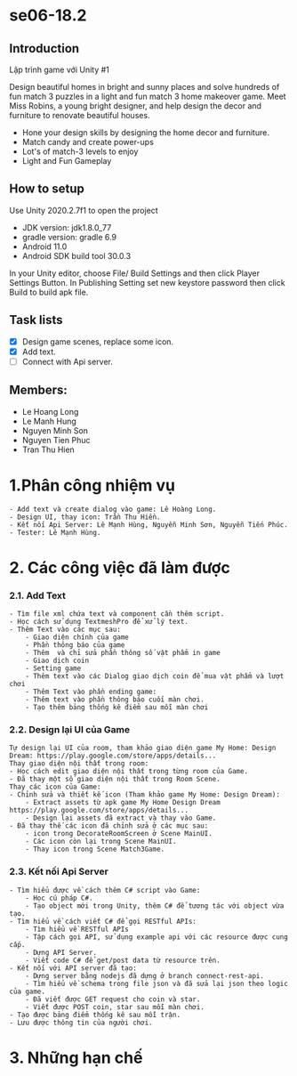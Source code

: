 # se06-18.2

## Introduction 
Lập trình game với Unity #1

Design beautiful homes in bright and sunny places and solve 
hundreds of fun match 3 puzzles in a light and fun match 3 home 
makeover game.
Meet Miss Robins, a young bright designer, and help design the 
decor and furniture to renovate beautiful houses.
- Hone your design skills by designing the home decor and 
furniture.
- Match candy and create power-ups
- Lot's of match-3 levels to enjoy
- Light and Fun Gameplay

## How to setup

Use Unity 2020.2.7f1 to open the project
- JDK version: jdk1.8.0_77
- gradle version: gradle 6.9
- Android 11.0 
- Android SDK build tool 30.0.3

In your Unity editor, choose File/ Build Settings and then click 
Player Settings Button. In Publishing Setting set new keystore password then click Build to build apk file.

## Task lists
- [x] Design game scenes, replace some icon.
- [x] Add text.
- [ ] Connect with Api server.

## Members:
- Le Hoang Long
- Le Manh Hung
- Nguyen Minh Son
- Nguyen Tien Phuc
- Tran Thu Hien

# 1.Phân công nhiệm vụ
    - Add text và create dialog vào game: Lê Hoàng Long.
    - Design UI, thay icon: Trần Thu Hiền.
    - Kết nối Api Server: Lê Mạnh Hùng, Nguyễn Minh Sơn, Nguyễn Tiến Phúc.
    - Tester: Lê Mạnh Hùng.
# 2. Các công việc đã làm được
### 2.1. Add Text
    - Tìm file xml chứa text và component cần thêm script.
    - Học cách sử dụng TextmeshPro để xử lý text.
    - Thêm Text vào các mục sau:
        - Giao diện chính của game
        - Phần thông báo của game
        - Thêm  và chỉ sửa phần thông số vật phẩm in game
        - Giao dịch coin
        - Setting game
        - Thêm text vào các Dialog giao dịch coin để mua vật phẩm và lượt chơi
        - Thêm Text vào phần ending game:
        - Thêm text vào phần thông báo cuối màn chơi.
        - Tạo thêm bảng thống kê điểm sau mỗi màn chơi
### 2.2. Design lại UI của Game
    Tự design lại UI của room, tham khảo giao diện game My Home: Design Dream: https://play.google.com/store/apps/details...
    Thay giao diện nội thất trong room:
    - Học cách edit giao diện nội thất trong từng room của Game.
    - Đã thay một số giao diện nội thất trong Room Scene. 
    Thay các icon của Game:
    - Chỉnh sửa và thiết kế icon (Tham khảo game My Home: Design Dream):
        - Extract assets từ apk game My Home Design Dream https://play.google.com/store/apps/details...
        - Design lại assets đã extract và thay vào Game.
    - Đã thay thế các icon đã chỉnh sửa ở các mục sau:
        - icon trong DecorateRoomScreen ở Scene MainUI.
        - Các icon còn lại trong Scene MainUI.
        - Thay icon trong Scene Match3Game.
### 2.3. Kết nối Api Server
    - Tìm hiểu được về cách thêm C# script vào Game:
        - Học cú pháp C#.
        - Tạo object mới trong Unity, thêm C# để tương tác với object vừa tạo.
    - Tìm hiểu về cách viết C# để gọi RESTful APIs:
        - Tìm hiểu về RESTful APIs
        - Tập cách gọi API, sử dụng example api với các resource được cung cấp.
        - Dựng API Server.
        - Viết code C# để get/post data từ resource trên.
    - Kết nối với API server đã tạo:
        - Dựng server bằng nodejs đã dựng ở branch connect-rest-api.
        - Tìm hiểu về schema trong file json và đã sửa lại json theo logic của game.
        - Đã viết được GET request cho coin và star.
        - Viết được POST coin, star sau mỗi màn chơi.
    - Tạo được bảng điểm thống kê sau mỗi trận.
    - Lưu được thông tin của người chơi.
# 3. Những hạn chế

